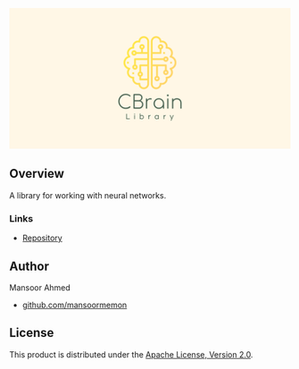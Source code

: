 ![](res/images/cover.png)

## Overview

A library for working with neural networks.

### Links

- [Repository](https://github.com/mansoormemon/CBrain)

## Author

Mansoor Ahmed

- [github.com/mansoormemon](https://github.com/mansoormemon)

## License

This product is distributed under the [Apache License, Version 2.0](https://www.apache.org/licenses/LICENSE-2.0).
